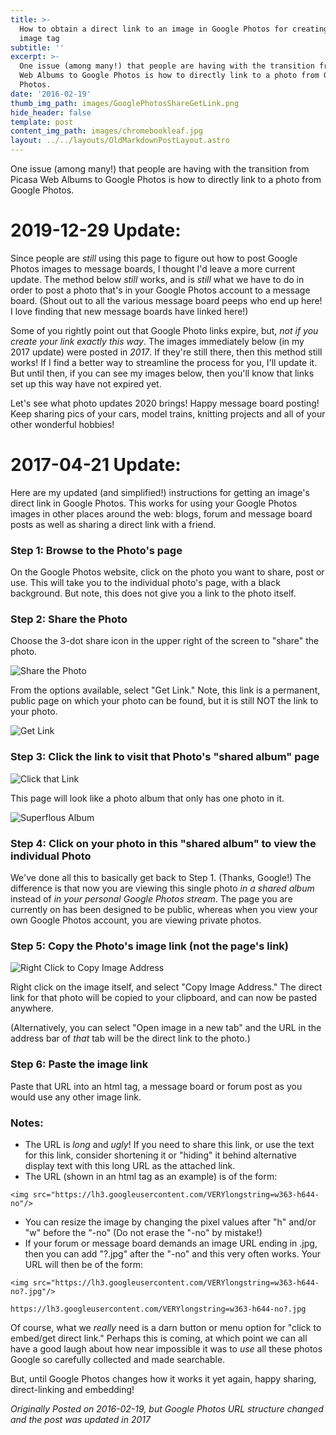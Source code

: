 ```yaml
---
title: >-
  How to obtain a direct link to an image in Google Photos for creating html  
  image tag
subtitle: ''
excerpt: >-
  One issue (among many!) that people are having with the transition from Picasa
  Web Albums to Google Photos is how to directly link to a photo from Google
  Photos.
date: '2016-02-19'
thumb_img_path: images/GooglePhotosShareGetLink.png
hide_header: false
template: post
content_img_path: images/chromebookleaf.jpg
layout: ../../layouts/OldMarkdownPostLayout.astro
---
```

One issue (among many!) that people are having with the transition from Picasa Web Albums to Google Photos is how to directly link to a photo from Google Photos.

<!-- more -->
<h1>2019-12-29 Update:</h1>

Since people are *still* using this page to figure out how to post Google Photos images to message boards, I thought I'd leave a more current update. The method below *still* works, and is *still* what we have to do in order to post a photo that's in your Google Photos account to a message board. (Shout out to all the various message board peeps who end up here! I love finding that new message boards have linked here!)

Some of you rightly point out that Google Photo links expire, but, *not if you create your link exactly this way*. The images immediately below (in my 2017 update) were posted in *2017*. If they're still there, then this method still works! If I find a better way to streamline the process for you, I'll update it. But until then, if you can see my images below, then you'll know that links set up this way have not expired yet.

Let's see what photo updates 2020 brings! Happy message board posting! Keep sharing pics of your cars, model trains, knitting projects and all of your other wonderful hobbies!

# 2017-04-21 Update:

Here are my updated (and simplified!) instructions for getting an image's direct link in Google Photos. This works for using your Google Photos images in other places around the web: blogs, forum and message board posts as well as sharing a direct link with a friend. 

### Step 1: Browse to the Photo's page

On the Google Photos website, click on the photo you want to share, post or use. This will take you to the individual photo's page, with a black background. But note, this does not give you a link to the photo itself.

### Step 2: Share the Photo

Choose the 3-dot share icon in the upper right of the screen to "share" the photo. 

![Share the Photo](https://lh3.googleusercontent.com/igUQs037w9IJbdCqKIjtwfiQnF3bhsNfH5Sq7b5PCUXc5rnoqW1Dqy7DrhvD_r1UvtWaS40JY_VcRcbgDgy5cJMOTOxnV7ZAj3NTsE8Z2V-PZP-kJf7WlB24JPJVzRKibx7RrGul6ivDOT57ggH5c4772lztyBBWVpIVDAD1Q0T-5qZIcvfWKjLmruujHRaGKXyaCZRaHS5HA7gmqH8aFMWpPdbuZ9Jh2Zv7wU34BQeAXuQxYH69GSZhnWRXH-L_DTn7_OrYxPKWRtffp3C5Fj5yLnlX3T_fpgPFdOxquXtViinvSBHjPXG-RcKZQ2Kdn82bNAj6quB6CyrT7m0OtB1FSJiSO2f_bpKpObjgGNcfiuDqYxbreNtVP5JWYS6lqwB-0mdUHA0zdRMPO7CUEYS6flLZT7EUZot5jJFdmHM9zJZK2rpQDBl9qNnzh55RZjYmFzuIZdrJGbYoo0OabCaqh6HgNOQ9y8vnfUwdWGRm1CtNX4NA_jWDcVzq3KSb8Fhy2tBj5bof0YWKMNZpmShAQFIrEL0IL_-Pl4ksSSW5NCQSAqMeed-99jVjm2ZYXySjiCT_QPIAqf2d7uhigox1bAU7IbDH8hTN1uNHqos8C818ntEL9hM5Z00ojMYe0uzdn34K-co1UFqPg08K8kxCTd1Zo2tA4uJHd90GmNM=w400-no "Share the Photo")


From the options available, select "Get Link." Note, this link is a permanent, public page on which your photo can be found, but it is still NOT the link to your photo.

![Get Link](https://lh3.googleusercontent.com/J_IrEpOZ1JXFSvgWVyGsMERRHEq-w5isViX86Hz318NEbJ4pK-nwbZMYmutFMTcNhH2es5LUYQAwn25cI7EHT95AOwO4oeNbGlDGmaIpxxcXrpEaCkjELYbQIINj3WMKV_8IF7Z-gKSjdUb4LqGsfiNywmedM4fNDCFXpAKocewvPVjqf_g22XV_Xb0PV67fm3fddsyiUABNkk0eOsYWN7CcwkKIaAeXCqGR-CwU2OHDAQRJl5FutpEKKQqCB3UFV7DMS3gjqU9LU2xMf4LZZH5AR0-HPwFzF9nEOkepzALNTmttMw302pFQhKpGw5jEY1-LaLaxc7zX0R_loBRTfsRZFRy3G58mhJEysZG-x6mdO-NDoUd5p5gjTEnNbYNvFzt5TMxNdRjranPxjQXofgrFD-DFrErMBd7ITHoA2M5SxbujMLT_W307aIlYjRCP1Mz_qsjvz_dhNOXq1J1rG93bMagM5vTtBnx7DPNMvyxCZGCWpOBkAQ6__Wl3LWm4g-09UzPn1asDSV2vsaOI-x9BTsVapumLsAAzvV8gHsyOpE9TkBFnmDkrnh43vyf_aVrgVnCqEceVMgCDN_hzZ0-kXUTVzfmxLDSgy_mFP46z54ompnUEcY0MQa6aukICXsocfq1JESrqiqBXe4AEaGvTBFD6QCQJfIaeLNHIglQ=w400-no "Get Link")


### Step 3: Click the link to visit that Photo's "shared album" page

![Click that Link](https://lh3.googleusercontent.com/KRcTbWgQa_qfsUu-9jN4emZKLjwYfdQFBw53V4BDofad3br5DCiK2kycTkLHeggZlmHSfqDqt1ZftN_J2pX10MTotpTAq0gCjF-I6LgNn1gkIexNXR5G1mPWL0JrjZfJuAGT8I-wSpJkum2_Quz8Qh7lwZb7ZvaaIUBx1BkQbFXFYxaJYDrLnuQ-L_jngMbsL6S29HB3ljsO2KTjgCXs3Aoz87gXh7oJSiDyFF11ipQrUW8Bj2zMAF3L3idIs69XkurLfmiPYBmDBkpm9FXuKOzFeZEUskLTZhRGOXh72tNEG59llRwFWoz3a2qUSUscvYtvhPnWtlThikHEUwpziZ0zQjr0mzzfv2X_nQS2apgVgd9Tne2H1y7pHdHqisXw1eIWWhtpB9w8PJVb5XKwKKtsoRcU8ncEYgpxUZUNIjhAf1G4kZ6SVFV1lhJIOYeJtZ5MNSb6FjgvJx5uLTmrzPw4FrgKO9-2AVvzq8W9nCF6ec9Bvv6dY1Me4atNqbFaSaMD4czx-gDpTCdYFquOhLdC7eSOGHF0nKqESPit7Q8lt-K2y9UaEc_q0v3eRfj-sueIPwnykVNXwd4rzb0Gmg6-KJKF_HyBzvSqno_clKZQokLM-qaEtoRGCuTeAyX6l6DpLXBZExgNqDlfqWOeakDOeUyXPKwucCyeCm7vcUY=w400-no "Click That Link")


This page will look like a photo album that only has one photo in it.

![Superflous Album](https://lh3.googleusercontent.com/QQYzD325qkZQZyiOeIcAoJU19zmy1Rykr4vsHGgpfV4OXLdDKHoCn08FLMAu5wmtOYah2BtOmXorTH9jotyY2uqqnN5Rn7sAGaURH4cysM8Dpf7MtX0LCVTi9_rKBcrBIU-bYZ_5PN_V9gvtr9jcxrwx5Pv7vYL2nxGCFfCrDLCLzF6_eVFVoSXKB7j4asSF33rVMfu4sLDxcAiABAKx2K5W_vqZPoJZ5zFS9PXfZiHcefst7Sgru0tP75EzRxy1kx-lEYT6vA10yfqkr-ISj0gMDdAffV9lrOeCnJpqloMH2NaImBtDOk5k-bL6QcT97fkHAtqjdLescH_s6exQKDLrcrTRCF5zTnE_hmLACsibzT6X1l_kxTEgK5Nh7jyTheutXi1Sl2A4HZJi0MEox7AYgyirfgGv-aibabv3BAbf0CuFE_5XgLmhrFSpHtbjsSIX1DmQhtbDvp3xcWL66jAVoCv2xUqC3kWUor1E5FRqdjiJ0rnNyBvwZbkHX3fZVt16Wgvxyn-uawFYb7blVH6FZng1NPpXCYA6GT-TcrUFzkRxP_Hf-I2ZspjBRt7mQPG5Uys60SCeK3wo3An2YraX-Zq4V2-7FeCsgqWTCNIPJugnbLpG6TwazMynFiiAOcUPGAft4f4raQLzGUF6vTF05YHgd8U0SctDmA2mNu4=w400-no "Superfluous Album")

### Step 4: Click on your photo in this "shared album" to view the individual Photo 

We've done all this to basically get back to Step 1. (Thanks, Google!) The difference is that now you are viewing this single photo *in a shared album* instead of *in your personal Google Photos stream*. The page you are currently on has been designed to be public, whereas when you view your own Google Photos account, you are viewing private photos.

### Step 5: Copy the Photo's image link (not the page's link)

![Right Click to Copy Image Address](https://lh3.googleusercontent.com/2oirAWFFHa4Id1k0Qp3lXswwV6SCngz5HIzWG4mhKPw2IHU_KYw3pV7_kmHRc0W8wrN1CI8R1kqx3i-xJqYRVhX3Y-XcreDRDW4VSXsPyJUBbueLPf6-tpz_NHgW5SiV-NweBXywr7WEQMTMvR_rOgtEDKp_EvvfQmH645WRPmCc_vuqCT4-JwROlmKc9ZV6D0WYTBe7ceRTAM8VbhhTFoOWKJYl9QiCUpmFxIC3qGtlNmTFqBaTwToNJ1UJMW-aUCZ4d3s4x63IQWXKYhXh_IiOXqGq8oSxfDixh0jULXDnIIMP2gB5YVfvgBorfmn8icpWyR84kWb0EG84QOmz32zCqlbxWzvoPeU6Vz1TmwMZWSZ85XY-CAknYh8caSRGP1Cm6Xk8r3DYTlVyEMH42jSghuJeD0ZtQlkpLpHE4gQQNxVRajIlnLZPnAfnPuAZtfThJ_JA9fBhBBzSUpJEVGZwffsjV21Hl9Sc5HwdOUJtyQTu2bi2QnoUVuUwTGXr2kayg73JyAikYZtwShFZtJSFTUKRvB6eQTIebWmt4thKuOFkNSw3O9QQkW7QHb8Qb7czHhDv3c-mGYHZUFHnzsSJGznK3rL6ojuBW-HkdnzC5QayHH04USe2q0OQJOYyGVdnTUMvYl-OB_PN64-cnNWp4ATBdkQvnZoq7svTAgU=w400-no "Right click to copy image address")

Right click on the image itself, and select "Copy Image Address." The direct link for that photo will be copied to your clipboard, and can now be pasted anywhere.

(Alternatively, you can select "Open image in a new tab" and the URL in the address bar of *that* tab will be the direct link to the photo.)

### Step 6: Paste the image link

Paste that URL into an html tag, a message board or forum post as you would use any other image link.

### Notes:

 + The URL is <em>long</em> and <em>ugly</em>! If you need to share this link, or use the text for this link, consider shortening it or "hiding" it behind alternative display text with this long URL as the attached link.
 + The URL (shown in an html tag as an example) is of the form:

```
<img src="https://lh3.googleusercontent.com/VERYlongstring=w363-h644-no"/>
```
  + You can resize the image by changing the pixel values after "h" and/or "w" before the "-no" (Do not erase the "-no" by mistake!)
  + If your forum or message board demands an image URL ending in .jpg, then you can add "?.jpg" after the "-no" and this very often works. Your URL will then be of the form:
  
```
<img src="https://lh3.googleusercontent.com/VERYlongstring=w363-h644-no?.jpg"/>
```

```
https://lh3.googleusercontent.com/VERYlongstring=w363-h644-no?.jpg
```

Of course, what we *really* need is a darn button or menu option for "click to embed/get direct link." Perhaps this is coming, at which point we can all have a good laugh about how near impossible it was to *use* all these photos Google so carefully collected and made searchable.

But, until Google Photos changes how it works it yet again, happy sharing, direct-linking and embedding!


*Originally Posted on 2016-02-19, but Google Photos URL structure changed and the post was updated in 2017*
